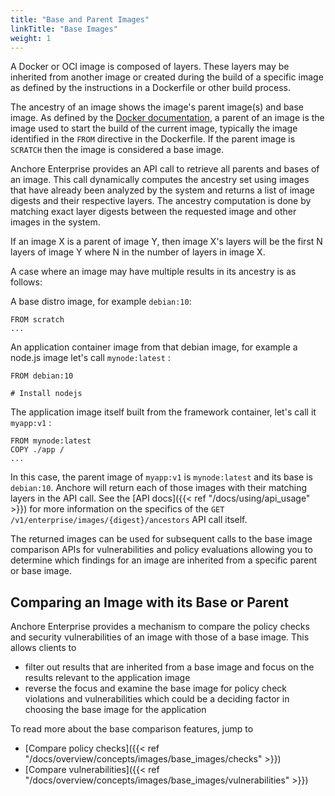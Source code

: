 ```yaml
---
title: "Base and Parent Images"
linkTitle: "Base Images"
weight: 1
---
```


A Docker or OCI image is composed of layers. These layers may be inherited from another image or created during the build of a specific image as defined 
by the instructions in a Dockerfile or other build process.

The ancestry of an image shows the image's parent image(s) and base image. As defined by the [Docker documentation](https://docs.docker.com/develop/develop-images/baseimages/), 
a parent of an image is the image used to start the build of the current image, typically the image identified in the `FROM` directive in the Dockerfile.
If the parent image is `SCRATCH` then the image is considered a base image.

Anchore Enterprise provides an API call to retrieve all parents and bases of an image. This call dynamically computes the ancestry set using images that 
have already been analyzed by the system and returns a list of image digests and their respective layers. The ancestry computation is done by matching 
exact layer digests between the requested image and other images in the system.

If an image X is a parent of image Y, then image X's layers will be the first N layers of image Y where N in the number of layers in image X.

A case where an image may have multiple results in its ancestry is as follows:

A base distro image, for example `debian:10`:
```
FROM scratch
...
```

An application container image from that debian image, for example a node.js image let's call `mynode:latest` :
```
FROM debian:10

# Install nodejs
```

The application image itself built from the framework container, let's call it `myapp:v1` :
```
FROM mynode:latest
COPY ./app /
...
```

In this case, the parent image of `myapp:v1` is `mynode:latest` and its base is `debian:10`. Anchore will return each of those images with their matching layers
in the API call. See the [API docs]({{< ref "/docs/using/api_usage" >}}) for more information on the specifics of the `GET /v1/enterprise/images/{digest}/ancestors` API call itself.

The returned images can be used for subsequent calls to the base image comparison APIs for vulnerabilities and policy evaluations allowing you to determine
which findings for an image are inherited from a specific parent or base image.

## Comparing an Image with its Base or Parent

Anchore Enterprise provides a mechanism to compare the policy checks and security vulnerabilities of an image with those of a base image. This allows clients to

- filter out results that are inherited from a base image and focus on the results relevant to the application image
- reverse the focus and examine the base image for policy check violations and vulnerabilities which could be a deciding factor in choosing the base image for the application    

To read more about the base comparison features, jump to 

- [Compare policy checks]({{< ref "/docs/overview/concepts/images/base_images/checks" >}})
- [Compare vulnerabilities]({{< ref "/docs/overview/concepts/images/base_images/vulnerabilities" >}})